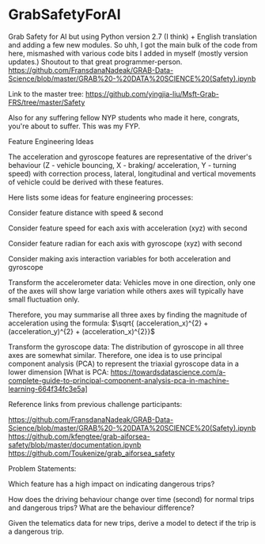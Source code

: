 # GrabSafetyForAI
Grab Safety for AI but using Python version 2.7 (I think) + English translation and adding a few new modules.
So uhh, I got the main bulk of the code from here, mismashed with various code bits I added in myself (mostly version updates.) Shoutout to that great programmer-person.
https://github.com/FransdanaNadeak/GRAB-Data-Science/blob/master/GRAB%20-%20DATA%20SCIENCE%20(Safety).ipynb

Link to the master tree:
https://github.com/yingjia-liu/Msft-Grab-FRS/tree/master/Safety

Also for any suffering fellow NYP students who made it here, congrats, you're about to suffer. This was my FYP.

Feature Engineering Ideas

The acceleration and gyroscope features are representative of the driver's behaviour (Z - vehicle bouncing, X - braking/ acceleration, Y - turning speed) with correction process, lateral, longitudinal and vertical movements of vehicle could be derived with these features.

Here lists some ideas for feature engineering processes:

Consider feature distance with speed & second

Consider feature speed for each axis with acceleration (xyz) with second

Consider feature radian for each axis with gyroscope (xyz) with second

Consider making axis interaction variables for both acceleration and gyroscope

Transform the accelerometer data: Vehicles move in one direction, only one of the axes will show large variation while others axes will typically have small fluctuation only. 

Therefore, you may summarise all three axes by finding the magnitude of acceleration using the formula: $\sqrt{ (acceleration_x)^{2} + (acceleration_y)^{2} + (acceleration_x)^{2}}$

Transform the gyroscope data: The distribution of gyroscope in all three axes are somewhat similar. Therefore, one idea is to use principal component analysis (PCA) to represent the triaxial gyroscope data in a lower dimension [What is PCA: https://towardsdatascience.com/a-complete-guide-to-principal-component-analysis-pca-in-machine-learning-664f34fc3e5a]

Reference links from previous challenge participants:

https://github.com/FransdanaNadeak/GRAB-Data-Science/blob/master/GRAB%20-%20DATA%20SCIENCE%20(Safety).ipynb
https://github.com/kfengtee/grab-aiforsea-safety/blob/master/documentation.ipynb
https://github.com/Toukenize/grab_aiforsea_safety

Problem Statements:

Which feature has a high impact on indicating dangerous trips?

How does the driving behaviour change over time (second) for normal trips and dangerous trips? What are the behaviour difference?

Given the telematics data for new trips,  derive a model to detect if the trip is a dangerous trip.

